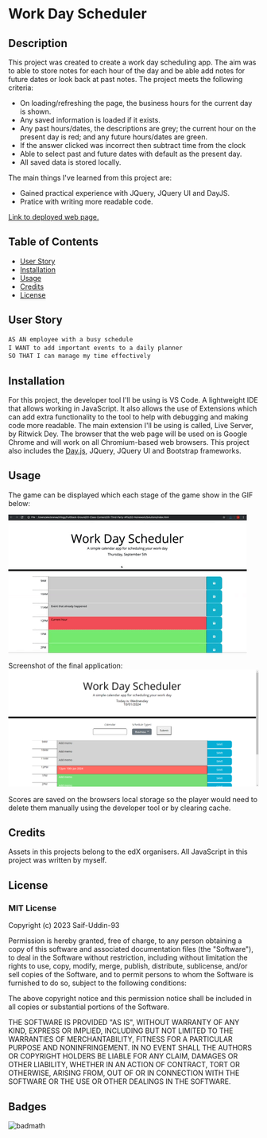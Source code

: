 # Work Day Scheduler

## Description

This project was created to create a work day scheduling app. The aim was to able to store notes for each hour of the day and be able add notes for future dates or look back at past notes. The project meets the following criteria:

* On loading/refreshing the page, the business hours for the current day is shown.
* Any saved information is loaded if it exists.
* Any past hours/dates, the descriptions are grey; the current hour on the present day is red; and any future hours/dates are green.
* If the answer clicked was incorrect then subtract time from the clock
* Able to select past and future dates with default as the present day.
* All saved data is stored locally.

The main things I've learned from this project are:

* Gained practical experience with JQuery, JQuery UI and DayJS.
* Pratice with writing more readable code.

[Link to deployed web page.](https://saif-uddin-93.github.io/day-scheduler/)

## Table of Contents

- [User Story](#user-story)
- [Installation](#installation)
- [Usage](#usage)
- [Credits](#credits)
- [License](#license)

## User Story

```md
AS AN employee with a busy schedule
I WANT to add important events to a daily planner
SO THAT I can manage my time effectively
```

## Installation

For this project, the developer tool I'll be using is VS Code. A lightweight IDE that allows working in JavaScript. It also allows the use of Extensions which can add extra functionality to the tool to help with debugging and making code more readable. The main extension I'll be using is called, Live Server, by Ritwick Dey. The browser that the web page will be used on is Google Chrome and will work on all Chromium-based web browsers. This project also includes the [Day.js](https://day.js.org/docs/en/display/format), JQuery, JQuery UI and Bootstrap frameworks.

## Usage

The game can be displayed which each stage of the game show in the GIF below:

![A user clicks on slots on the color-coded calendar and edits the events.](./assets/images/demo.gif)

Screenshot of the final application:
![Screenshot of final application](./assets/images/screenshot.png)

Scores are saved on the browsers local storage so the player would need to delete them manually using the developer tool or by clearing cache.

## Credits

Assets in this projects belong to the edX organisers. All JavaScript in this project was written by myself.

## License
### MIT License

Copyright (c) 2023 Saif-Uddin-93

Permission is hereby granted, free of charge, to any person obtaining a copy of this software and associated documentation files (the "Software"), to deal in the Software without restriction, including without limitation the rights to use, copy, modify, merge, publish, distribute, sublicense, and/or sell copies of the Software, and to permit persons to whom the Software is furnished to do so, subject to the following conditions:

The above copyright notice and this permission notice shall be included in all copies or substantial portions of the Software.

THE SOFTWARE IS PROVIDED "AS IS", WITHOUT WARRANTY OF ANY KIND, EXPRESS OR IMPLIED, INCLUDING BUT NOT LIMITED TO THE WARRANTIES OF MERCHANTABILITY, FITNESS FOR A PARTICULAR PURPOSE AND NONINFRINGEMENT. IN NO EVENT SHALL THE AUTHORS OR COPYRIGHT HOLDERS BE LIABLE FOR ANY CLAIM, DAMAGES OR OTHER LIABILITY, WHETHER IN AN ACTION OF CONTRACT, TORT OR OTHERWISE, ARISING FROM, OUT OF OR IN CONNECTION WITH THE SOFTWARE OR THE USE OR OTHER DEALINGS IN THE SOFTWARE.

## Badges

![badmath](https://img.shields.io/github/languages/top/lernantino/badmath)